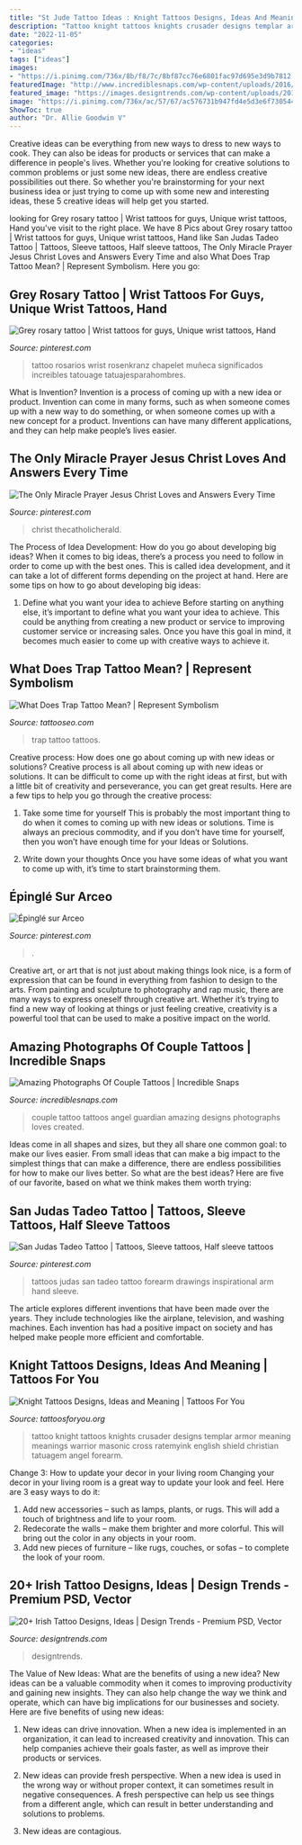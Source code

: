 ```yaml
---
title: "St Jude Tattoo Ideas : Knight Tattoos Designs, Ideas And Meaning"
description: "Tattoo knight tattoos knights crusader designs templar armor meaning meanings warrior masonic cross ratemyink english shield christian tatuagem angel forearm"
date: "2022-11-05"
categories:
- "ideas"
tags: ["ideas"]
images:
- "https://i.pinimg.com/736x/8b/f8/7c/8bf87cc76e6801fac97d695e3d9b7812.jpg"
featuredImage: "http://www.incrediblesnaps.com/wp-content/uploads/2016/08/Me-and-my-loves-couple-tattoo-we-created.-Her-Guardian-His-Angel.jpg"
featured_image: "https://images.designtrends.com/wp-content/uploads/2015/10/22182850/Small-Irish-Wrist-Tattoo-Design.jpg"
image: "https://i.pinimg.com/736x/ac/57/67/ac576731b947fd4e5d3e6f730544ec85.jpg"
ShowToc: true
author: "Dr. Allie Goodwin V"
---
```



Creative ideas can be everything from new ways to dress to new ways to cook. They can also be ideas for products or services that can make a difference in people's lives. Whether you're looking for creative solutions to common problems or just some new ideas, there are endless creative possibilities out there. So whether you're brainstorming for your next business idea or just trying to come up with some new and interesting ideas, these 5 creative ideas will help get you started.

	

		
looking for Grey rosary tattoo | Wrist tattoos for guys, Unique wrist tattoos, Hand you've visit to the right place. We have 8 Pics about Grey rosary tattoo | Wrist tattoos for guys, Unique wrist tattoos, Hand like San Judas Tadeo Tattoo | Tattoos, Sleeve tattoos, Half sleeve tattoos, The Only Miracle Prayer Jesus Christ Loves and Answers Every Time and also What Does Trap Tattoo Mean? | Represent Symbolism. Here you go:
		
    
## Grey Rosary Tattoo | Wrist Tattoos For Guys, Unique Wrist Tattoos, Hand

<img loading=lazy src="https://i.pinimg.com/736x/7a/09/e0/7a09e0b031f06b44cf676b8bc7f274e8--rosary-tattoos-religious-tattoos.jpg" onerror="this.onerror=null;this.src='https://tse4.mm.bing.net/th?id=OIP.Y4QiWwIZ4EjSdBLEJBJ5_wHaI0&amp;pid=15.1';" alt="Grey rosary tattoo | Wrist tattoos for guys, Unique wrist tattoos, Hand">

_Source: pinterest.com_

>tattoo rosarios wrist rosenkranz chapelet muñeca significados increibles tatouage tatuajesparahombres. 

	

What is Invention?
Invention is a process of coming up with a new idea or product. Invention can come in many forms, such as when someone comes up with a new way to do something, or when someone comes up with a new concept for a product. Inventions can have many different applications, and they can help make people’s lives easier.

    
## The Only Miracle Prayer Jesus Christ Loves And Answers Every Time

<img loading=lazy src="https://i.pinimg.com/736x/ac/57/67/ac576731b947fd4e5d3e6f730544ec85.jpg" onerror="this.onerror=null;this.src='https://tse2.mm.bing.net/th?id=OIP.V3d9WZYONy38sxTe0SOnOgHaLH&amp;pid=15.1';" alt="The Only Miracle Prayer Jesus Christ Loves and Answers Every Time">

_Source: pinterest.com_

>christ thecatholicherald. 

	

The Process of Idea Development: How do you go about developing big ideas?
When it comes to big ideas, there’s a process you need to follow in order to come up with the best ones. This is called idea development, and it can take a lot of different forms depending on the project at hand. Here are some tips on how to go about developing big ideas:
1. Define what you want your idea to achieve 
Before starting on anything else, it’s important to define what you want your idea to achieve. This could be anything from creating a new product or service to improving customer service or increasing sales. Once you have this goal in mind, it becomes much easier to come up with creative ways to achieve it.

    
## What Does Trap Tattoo Mean? | Represent Symbolism

<img loading=lazy src="https://www.tattooseo.com/wp-content/uploads/2018/01/Trap-Tattoo-3.jpg" onerror="this.onerror=null;this.src='https://tse2.mm.bing.net/th?id=OIP.w4NU2mbUhDmHdP0WrBj4NAAAAA&amp;pid=15.1';" alt="What Does Trap Tattoo Mean? | Represent Symbolism">

_Source: tattooseo.com_

>trap tattoo tattoos. 

	

Creative process: How does one go about coming up with new ideas or solutions?
Creative process is all about coming up with new ideas or solutions. It can be difficult to come up with the right ideas at first, but with a little bit of creativity and perseverance, you can get great results. Here are a few tips to help you go through the creative process:
1. Take some time for yourself 
This is probably the most important thing to do when it comes to coming up with new ideas or solutions. Time is always an precious commodity, and if you don’t have time for yourself, then you won’t have enough time for your Ideas or Solutions.

2. Write down your thoughts 
Once you have some ideas of what you want to come up with, it’s time to start brainstorming them.

    
## Épinglé Sur Arceo

<img loading=lazy src="https://i.pinimg.com/736x/8b/f8/7c/8bf87cc76e6801fac97d695e3d9b7812.jpg" onerror="this.onerror=null;this.src='https://tse3.mm.bing.net/th?id=OIP.i3r0BXu7NGdLu2cBK-jeVAHaJ3&amp;pid=15.1';" alt="Épinglé sur Arceo">

_Source: pinterest.com_

>. 

	

Creative art, or art that is not just about making things look nice, is a form of expression that can be found in everything from fashion to design to the arts. From painting and sculpture to photography and rap music, there are many ways to express oneself through creative art. Whether it’s trying to find a new way of looking at things or just feeling creative, creativity is a powerful tool that can be used to make a positive impact on the world.

    
## Amazing Photographs Of Couple Tattoos | Incredible Snaps

<img loading=lazy src="http://www.incrediblesnaps.com/wp-content/uploads/2016/08/Me-and-my-loves-couple-tattoo-we-created.-Her-Guardian-His-Angel.jpg" onerror="this.onerror=null;this.src='https://tse1.mm.bing.net/th?id=OIP.1pehBUk4J_VIDkBHz53TlAHaJ7&amp;pid=15.1';" alt="Amazing Photographs Of Couple Tattoos | Incredible Snaps">

_Source: incrediblesnaps.com_

>couple tattoo tattoos angel guardian amazing designs photographs loves created. 

	

Ideas come in all shapes and sizes, but they all share one common goal: to make our lives easier. From small ideas that can make a big impact to the simplest things that can make a difference, there are endless possibilities for how to make our lives better. So what are the best ideas? Here are five of our favorite, based on what we think makes them worth trying: 

    
## San Judas Tadeo Tattoo | Tattoos, Sleeve Tattoos, Half Sleeve Tattoos

<img loading=lazy src="https://i.pinimg.com/736x/56/76/13/567613a5de680f4d8d72c67e3b0319a5.jpg" onerror="this.onerror=null;this.src='https://tse1.mm.bing.net/th?id=OIP.hDCB7LiL_7lwQRYRt4AJpwHaNK&amp;pid=15.1';" alt="San Judas Tadeo Tattoo | Tattoos, Sleeve tattoos, Half sleeve tattoos">

_Source: pinterest.com_

>tattoos judas san tadeo tattoo forearm drawings inspirational arm hand sleeve. 

	

The article explores different inventions that have been made over the years. They include technologies like the airplane, television, and washing machines. Each invention has had a positive impact on society and has helped make people more efficient and comfortable.

    
## Knight Tattoos Designs, Ideas And Meaning | Tattoos For You

<img loading=lazy src="https://www.tattoosforyou.org/wp-content/uploads/2016/03/Knight-Tattoo-Images.jpg" onerror="this.onerror=null;this.src='https://tse4.mm.bing.net/th?id=OIP.spLq2SnAVA-EHc2jxsM52AHaMT&amp;pid=15.1';" alt="Knight Tattoos Designs, Ideas and Meaning | Tattoos For You">

_Source: tattoosforyou.org_

>tattoo knight tattoos knights crusader designs templar armor meaning meanings warrior masonic cross ratemyink english shield christian tatuagem angel forearm. 

	

Change 3: How to update your decor in your living room
Changing your decor in your living room is a great way to update your look and feel. Here are 3 easy ways to do it: 
1. Add new accessories – such as lamps, plants, or rugs. This will add a touch of brightness and life to your room. 
2. Redecorate the walls – make them brighter and more colorful. This will bring out the color in any objects in your room. 
3. Add new pieces of furniture – like rugs, couches, or sofas – to complete the look of your room.

    
## 20+ Irish Tattoo Designs, Ideas | Design Trends - Premium PSD, Vector

<img loading=lazy src="https://images.designtrends.com/wp-content/uploads/2015/10/22182850/Small-Irish-Wrist-Tattoo-Design.jpg" onerror="this.onerror=null;this.src='https://tse1.mm.bing.net/th?id=OIP.vdjLJdT3I78DV_wOLR804wHaHa&amp;pid=15.1';" alt="20+ Irish Tattoo Designs, Ideas | Design Trends - Premium PSD, Vector">

_Source: designtrends.com_

>designtrends. 

	

The Value of New Ideas: What are the benefits of using a new idea?
New ideas can be a valuable commodity when it comes to improving productivity and gaining new insights. They can also help change the way we think and operate, which can have big implications for our businesses and society. Here are five benefits of using new ideas:
1. New ideas can drive innovation. When a new idea is implemented in an organization, it can lead to increased creativity and innovation. This can help companies achieve their goals faster, as well as improve their products or services.

2. New ideas can provide fresh perspective. When a new idea is used in the wrong way or without proper context, it can sometimes result in negative consequences. A fresh perspective can help us see things from a different angle, which can result in better understanding and solutions to problems.

3. New ideas are contagious.

